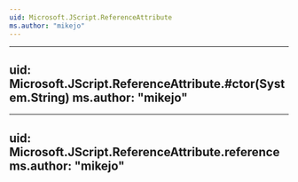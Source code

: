 ```yaml
---
uid: Microsoft.JScript.ReferenceAttribute
ms.author: "mikejo"
---
```


---
uid: Microsoft.JScript.ReferenceAttribute.#ctor(System.String)
ms.author: "mikejo"
---

---
uid: Microsoft.JScript.ReferenceAttribute.reference
ms.author: "mikejo"
---
